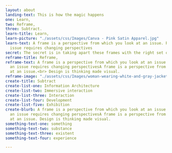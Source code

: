 ```yaml
---
layout: about
landing-text: This is how the magic happens
one: Learn,
two: Reframe,
three: Subtract.
learn-title: Learn,
learn-picture: "./assets/css/Images/Canva - Pink Satin Apparel.jpg"
learn-text: A frame is a perspective from which you look at an issue. Reframing an
  issue requires changing perspectives
secret: The secret is in taking apart these frames with the right set of tools.
reframe-title: Reframe,
reframe-text: A frame is a perspective from which you look at an issue. Reframing
  an issue requires changing perspectivesA frame is a perspective from which you look
  at an issue.<br> Design is thinking made visual.
reframe-image: "./assets/css/Images/woman-wearing-white-and-gray-jacket-1070029.jpg"
create-title: Subtract
create-list-one: Information Architecture
create-list-two: Immersive interaction
create-list-three: Interaction
create-list-four: Development
create-list-five: Exhibition
create-blurb: A frame is a perspective from which you look at an issue. Reframing
  an issue requires changing perspectivesA frame is a perspective from which you look
  at an issue. Design is thinking made visual.
something-text-one: something
something-text-two: substance
something-text-three: existent
something-text-four: experience

---
```

